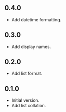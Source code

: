 ## 0.4.0

- Add datetime formatting.

## 0.3.0

- Add display names.

## 0.2.0

- Add list format.

## 0.1.0

- Initial version.
- Add list collation.